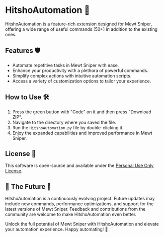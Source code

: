 # HitshoAutomation 🤖

HitshoAutomation is a feature-rich extension designed for Mewt Sniper, offering a wide range of useful commands (50+) in addition to the existing ones.

## Features 🛡️

- Automate repetitive tasks in Mewt Sniper with ease.
- Enhance your productivity with a plethora of powerful commands.
- Simplify complex actions with intuitive automation scripts.
- Access a variety of customization options to tailor your experience.

## How to Use 🛠️

1. Press the green button with "Code" on it and then press "Download ZIP".
2. Navigate to the directory where you saved the file.
3. Run the `HitshoAutomation.py` file by double-clicking it.
4. Enjoy the expanded capabilities and improved performance in Mewt Sniper.

## License 📜

This software is open-source and available under the [Personal Use Only License](LICENSE).

## 🔮 The Future 🚀

HitshoAutomation is a continuously evolving project. Future updates may include new commands, performance optimizations, and support for the latest versions of Mewt Sniper. Feedback and contributions from the community are welcome to make HitshoAutomation even better.

Unlock the full potential of Mewt Sniper with HitshoAutomation and elevate your automation experience. Happy automating! 🤖
